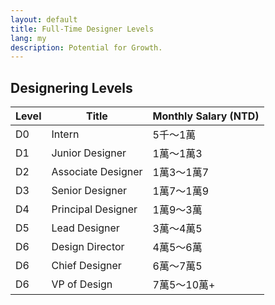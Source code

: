 ```yaml
---
layout: default
title: Full-Time Designer Levels
lang: my
description: Potential for Growth.
---
```




## Designering Levels

| Level | Title | Monthly Salary (NTD) |
| --- | --- | --- |
| D0 | Intern | 5千～1萬|
| D1 | Junior Designer | 1萬～1萬3 |
| D2 | Associate Designer | 1萬3～1萬7 |
| D3 | Senior Designer| 1萬7～1萬9 |
| D4 | Principal Designer | 1萬9～3萬 |
| D5 | Lead Designer| 3萬～4萬5 |
| D6 | Design Director | 4萬5～6萬 |
| D6 | Chief Designer | 6萬～7萬5 |
| D6 | VP of Design | 7萬5～10萬+ |
